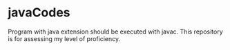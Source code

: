 # javaCodes
Program with java extension should be executed with javac.  This repository is for assessing my level of proficiency. 
